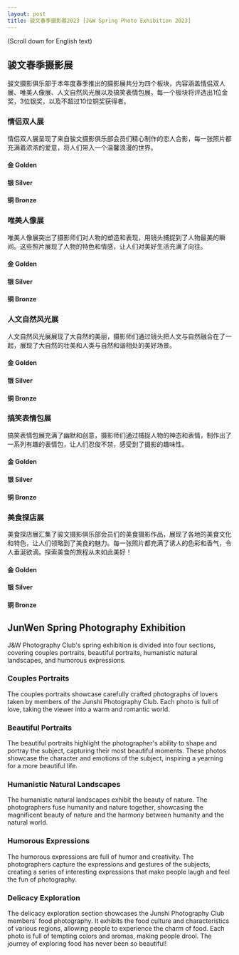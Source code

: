 ```yaml
---
layout: post
title: 骏文春季摄影展2023 [J&W Spring Photo Exhibition 2023]
---
```

(Scroll down for English text)
## 骏文春季摄影展

骏文摄影俱乐部于本年度春季推出的摄影展共分为四个板块，内容涵盖情侣双人展、唯美人像展、人文自然风光展以及搞笑表情包展。每一个板块将评选出1位金奖，3位银奖，以及不超过10位铜奖获得者。

### 情侣双人展

情侣双人展呈现了来自骏文摄影俱乐部会员们精心制作的恋人合影，每一张照片都充满着浓浓的爱意，将人们带入一个温馨浪漫的世界。

#### 金 Golden

#### 银 Silver

#### 铜 Bronze

### 唯美人像展

唯美人像展突出了摄影师们对人物的塑造和表现，用镜头捕捉到了人物最美的瞬间。这些照片展现了人物的特色和情感，让人们对美好生活充满了向往。

#### 金 Golden

#### 银 Silver

#### 铜 Bronze

### 人文自然风光展

人文自然风光展展现了大自然的美丽，摄影师们通过镜头把人文与自然融合在了一起，展现了大自然的壮美和人类与自然和谐相处的美好场景。

#### 金 Golden

#### 银 Silver

#### 铜 Bronze

### 搞笑表情包展

搞笑表情包展充满了幽默和创意，摄影师们通过捕捉人物的神态和表情，制作出了一系列有趣的表情包，让人们忍俊不禁，感受到了摄影的趣味性。

#### 金 Golden

#### 银 Silver

#### 铜 Bronze

### 美食探店展

美食探店展汇集了骏文摄影俱乐部会员们的美食摄影作品，展现了各地的美食文化和特色，让人们领略到了美食的魅力。每一张照片都充满了诱人的色彩和香气，令人垂涎欲滴。探索美食的旅程从未如此美好！

#### 金 Golden

#### 银 Silver

#### 铜 Bronze

## JunWen Spring Photography Exhibition

J&W Photography Club's spring exhibition is divided into four sections, covering couples portraits, beautiful portraits, humanistic natural landscapes, and humorous expressions.

### Couples Portraits

The couples portraits showcase carefully crafted photographs of lovers taken by members of the Junshi Photography Club. Each photo is full of love, taking the viewer into a warm and romantic world.

### Beautiful Portraits

The beautiful portraits highlight the photographer's ability to shape and portray the subject, capturing their most beautiful moments. These photos showcase the character and emotions of the subject, inspiring a yearning for a more beautiful life.

### Humanistic Natural Landscapes

The humanistic natural landscapes exhibit the beauty of nature. The photographers fuse humanity and nature together, showcasing the magnificent beauty of nature and the harmony between humanity and the natural world.

### Humorous Expressions

The humorous expressions are full of humor and creativity. The photographers capture the expressions and gestures of the subjects, creating a series of interesting expressions that make people laugh and feel the fun of photography.

### Delicacy Exploration

The delicacy exploration section showcases the Junshi Photography Club members' food photography. It exhibits the food culture and characteristics of various regions, allowing people to experience the charm of food. Each photo is full of tempting colors and aromas, making people drool. The journey of exploring food has never been so beautiful!
